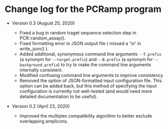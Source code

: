 # Change log for the PCRamp program

- Version 0.3 (August 25, 2020)
	- Fixed a bug in random traget sequence selection step in PCR::random_assay().
	- Fixed formatting error in JSON output file ( missed a '\n' in write_json() ).
	- Added additional, synonymous command line arguments `--T.prefix` (a synonym for `--target.prefix`) and `--B.prefix` (a synonym for `--background.prefix`) to try to make the command line arguments internally consistent.
	- Modified confusing command line arguments to improve consistency
	- Removed the option of JSON-formatted input configuration file. This option can be added back, but this method of specifying the input configuration is currently not well-tested (and would need more detailed documentation to be useful).

- Version 0.2 (April 23, 2020)
	- Improved the multiplex compatibility algorithm to better exclude overlapping amplicons.
